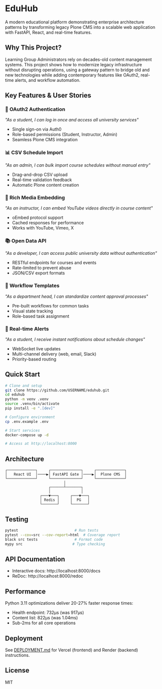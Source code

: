 # EduHub

A modern educational platform demonstrating enterprise architecture patterns by transforming legacy Plone CMS into a scalable web application with FastAPI, React, and real-time features.

## Why This Project?

Learning Group Administrators rely on decades-old content management systems. This project shows how to modernize legacy infrastructure without disrupting operations, using a gateway pattern to bridge old and new technologies while adding contemporary features like OAuth2, real-time alerts, and workflow automation.

## Key Features & User Stories

### 🔐 **OAuth2 Authentication**
*"As a student, I can log in once and access all university services"*
- Single sign-on via Auth0
- Role-based permissions (Student, Instructor, Admin)
- Seamless Plone CMS integration

### 📊 **CSV Schedule Import**
*"As an admin, I can bulk import course schedules without manual entry"*
- Drag-and-drop CSV upload
- Real-time validation feedback
- Automatic Plone content creation

### 🎥 **Rich Media Embedding**
*"As an instructor, I can embed YouTube videos directly in course content"*
- oEmbed protocol support
- Cached responses for performance
- Works with YouTube, Vimeo, X

### 📚 **Open Data API**
*"As a developer, I can access public university data without authentication"*
- RESTful endpoints for courses and events
- Rate-limited to prevent abuse
- JSON/CSV export formats

### 🔄 **Workflow Templates**
*"As a department head, I can standardize content approval processes"*
- Pre-built workflows for common tasks
- Visual state tracking
- Role-based task assignment

### 🚨 **Real-time Alerts**
*"As a student, I receive instant notifications about schedule changes"*
- WebSocket live updates
- Multi-channel delivery (web, email, Slack)
- Priority-based routing

## Quick Start

```bash
# Clone and setup
git clone https://github.com/USERNAME/eduhub.git
cd eduhub
python -m venv .venv
source .venv/bin/activate
pip install -e ".[dev]"

# Configure environment
cp .env.example .env

# Start services
docker-compose up -d

# Access at http://localhost:8000
```

## Architecture

```
┌─────────────┐     ┌──────────────┐     ┌─────────────┐
│   React UI  │────▶│ FastAPI Gate │────▶│  Plone CMS  │
└─────────────┘     └──────────────┘     └─────────────┘
                           │
                    ┌──────┴───────┐
                    │              │
                ┌───▼───┐     ┌───▼───┐
                │ Redis │     │  PG   │
                └───────┘     └───────┘
```

## Testing

```bash
pytest                          # Run tests
pytest --cov=src --cov-report=html  # Coverage report
black src tests                 # Format code
mypy src                       # Type checking
```

## API Documentation

- Interactive docs: http://localhost:8000/docs
- ReDoc: http://localhost:8000/redoc

## Performance

Python 3.11 optimizations deliver 20-27% faster response times:
- Health endpoint: 732μs (was 917μs)
- Content list: 822μs (was 1.04ms)
- Sub-2ms for all core operations

## Deployment

See [DEPLOYMENT.md](DEPLOYMENT.md) for Vercel (frontend) and Render (backend) instructions.

## License

MIT
